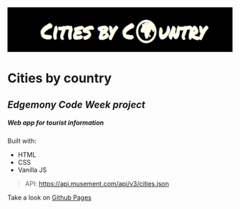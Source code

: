 <img src="./images/title.png" width="100%" height="100" >

# Cities by country
## _Edgemony Code Week project_  
##### Web app for tourist information


Built with:
* HTML
* CSS
* Vanilla JS 

> API: https://api.musement.com/api/v3/cities.json

Take a look on [Github Pages](https://agnesespinella.github.io/Cities-by-Country/)
